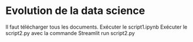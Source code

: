 # Evolution de la data science 

Il faut télécharger tous les documents. 
Exécuter le script1.ipynb 
Exécuter le script2.py avec la commande Streamlit run script2.py

